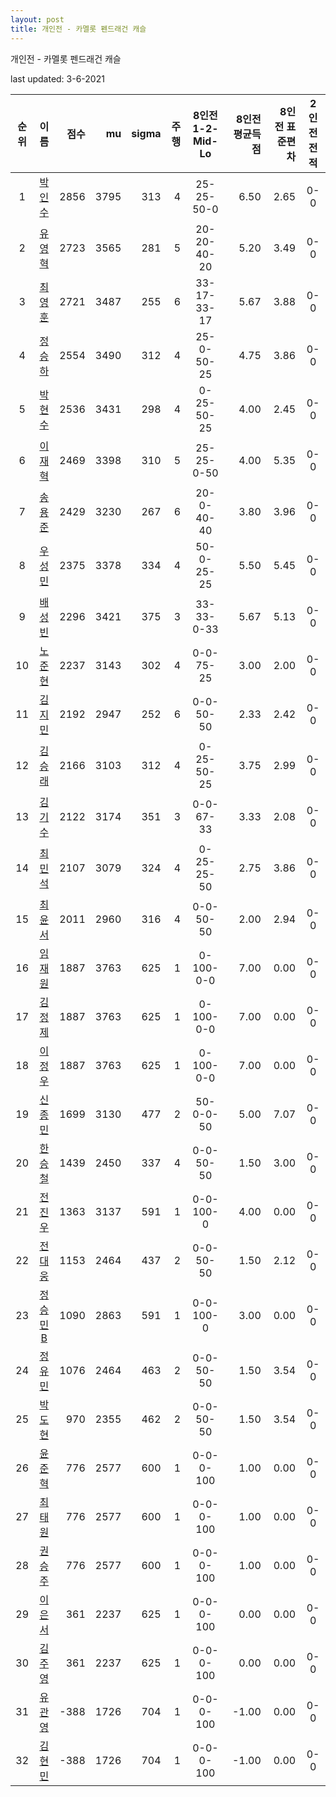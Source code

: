 ```yaml
---
layout: post
title: 개인전 - 카멜롯 펜드래건 캐슬
---
```



개인전 - 카멜롯 펜드래건 캐슬


last updated: 3-6-2021

| 순위 | 이름 | 점수 | mu | sigma | 주행 | 8인전 1-2-Mid-Lo | 8인전 평균득점 | 8인전 표준편차 | 2인전 전적 |
|:---:|:---:|---:|---:|---:|---:|:---:|---:|---:|:---:|
| 1 | [박인수](../bakinsu) | 2856 | 3795 | 313 | 4 | 25-25-50-0 | 6.50 | 2.65 | 0-0 |
| 2 | [유영혁](../yuyeonghyeok) | 2723 | 3565 | 281 | 5 | 20-20-40-20 | 5.20 | 3.49 | 0-0 |
| 3 | [최영훈](../choiyeonghun) | 2721 | 3487 | 255 | 6 | 33-17-33-17 | 5.67 | 3.88 | 0-0 |
| 4 | [정승하](../jeongseungha) | 2554 | 3490 | 312 | 4 | 25-0-50-25 | 4.75 | 3.86 | 0-0 |
| 5 | [박현수](../bakhyeonsu) | 2536 | 3431 | 298 | 4 | 0-25-50-25 | 4.00 | 2.45 | 0-0 |
| 6 | [이재혁](../ijaehyeok) | 2469 | 3398 | 310 | 5 | 25-25-0-50 | 4.00 | 5.35 | 0-0 |
| 7 | [송용준](../songyongjun) | 2429 | 3230 | 267 | 6 | 20-0-40-40 | 3.80 | 3.96 | 0-0 |
| 8 | [우성민](../useongmin) | 2375 | 3378 | 334 | 4 | 50-0-25-25 | 5.50 | 5.45 | 0-0 |
| 9 | [배성빈](../baeseongbin) | 2296 | 3421 | 375 | 3 | 33-33-0-33 | 5.67 | 5.13 | 0-0 |
| 10 | [노준현](../nojunhyeon) | 2237 | 3143 | 302 | 4 | 0-0-75-25 | 3.00 | 2.00 | 0-0 |
| 11 | [김지민](../gimjimin) | 2192 | 2947 | 252 | 6 | 0-0-50-50 | 2.33 | 2.42 | 0-0 |
| 12 | [김승래](../gimseungrae) | 2166 | 3103 | 312 | 4 | 0-25-50-25 | 3.75 | 2.99 | 0-0 |
| 13 | [김기수](../gimgisu) | 2122 | 3174 | 351 | 3 | 0-0-67-33 | 3.33 | 2.08 | 0-0 |
| 14 | [최민석](../choiminseok) | 2107 | 3079 | 324 | 4 | 0-25-25-50 | 2.75 | 3.86 | 0-0 |
| 15 | [최윤서](../choiyunseo) | 2011 | 2960 | 316 | 4 | 0-0-50-50 | 2.00 | 2.94 | 0-0 |
| 16 | [임재원](../imjaewon) | 1887 | 3763 | 625 | 1 | 0-100-0-0 | 7.00 | 0.00 | 0-0 |
| 17 | [김정제](../gimjeongje) | 1887 | 3763 | 625 | 1 | 0-100-0-0 | 7.00 | 0.00 | 0-0 |
| 18 | [이정우](../ijeongu) | 1887 | 3763 | 625 | 1 | 0-100-0-0 | 7.00 | 0.00 | 0-0 |
| 19 | [신종민](../shinjongmin) | 1699 | 3130 | 477 | 2 | 50-0-0-50 | 5.00 | 7.07 | 0-0 |
| 20 | [한승철](../hanseungcheol) | 1439 | 2450 | 337 | 4 | 0-0-50-50 | 1.50 | 3.00 | 0-0 |
| 21 | [전진우](../jeonjinwoo) | 1363 | 3137 | 591 | 1 | 0-0-100-0 | 4.00 | 0.00 | 0-0 |
| 22 | [전대웅](../jeondaewoong) | 1153 | 2464 | 437 | 2 | 0-0-50-50 | 1.50 | 2.12 | 0-0 |
| 23 | [정승민B](../jeongseungminb) | 1090 | 2863 | 591 | 1 | 0-0-100-0 | 3.00 | 0.00 | 0-0 |
| 24 | [정유민](../jeongyumin) | 1076 | 2464 | 463 | 2 | 0-0-50-50 | 1.50 | 3.54 | 0-0 |
| 25 | [박도현](../bakdohyeon) | 970 | 2355 | 462 | 2 | 0-0-50-50 | 1.50 | 3.54 | 0-0 |
| 26 | [윤준혁](../yunjunhyeok) | 776 | 2577 | 600 | 1 | 0-0-0-100 | 1.00 | 0.00 | 0-0 |
| 27 | [최태원](../choitaiwon) | 776 | 2577 | 600 | 1 | 0-0-0-100 | 1.00 | 0.00 | 0-0 |
| 28 | [권승주](../glamint) | 776 | 2577 | 600 | 1 | 0-0-0-100 | 1.00 | 0.00 | 0-0 |
| 29 | [이은서](../ieunseo) | 361 | 2237 | 625 | 1 | 0-0-0-100 | 0.00 | 0.00 | 0-0 |
| 30 | [김주영](../gimjuyeong) | 361 | 2237 | 625 | 1 | 0-0-0-100 | 0.00 | 0.00 | 0-0 |
| 31 | [유관영](../yugwanyeong) | -388 | 1726 | 704 | 1 | 0-0-0-100 | -1.00 | 0.00 | 0-0 |
| 32 | [김현민](../gimhyunmin) | -388 | 1726 | 704 | 1 | 0-0-0-100 | -1.00 | 0.00 | 0-0 |
